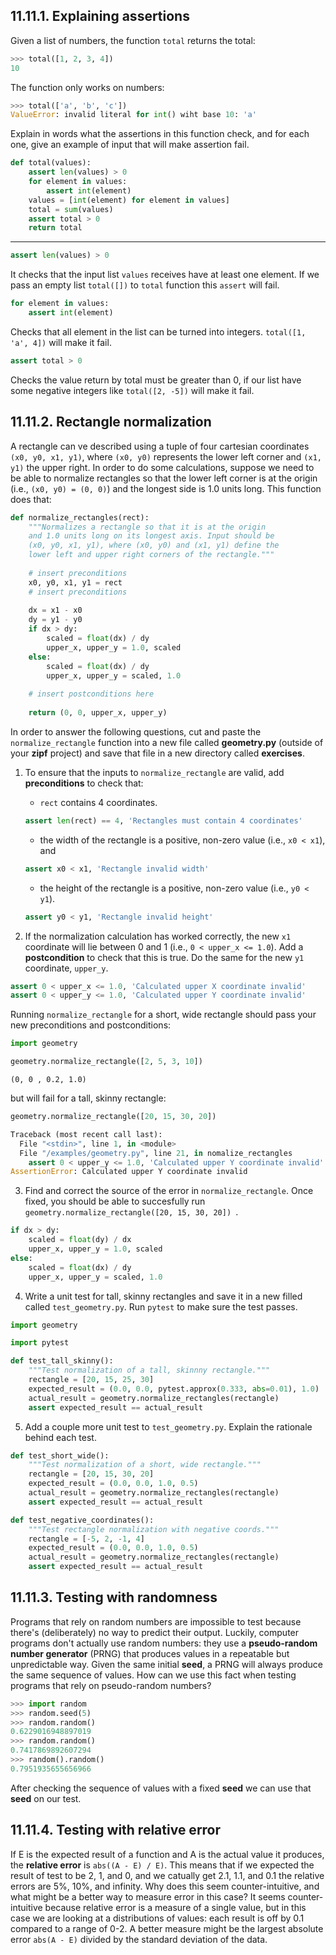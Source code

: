 ## 11.11.1. Explaining assertions
Given a list of numbers, the function `total` returns the total:
```python
>>> total([1, 2, 3, 4])
10
```

The function only works on numbers:
```python
>>> total(['a', 'b', 'c'])
ValueError: invalid literal for int() wiht base 10: 'a'
```

Explain in words what the assertions in this function check, and for each one, give an example of input that will make assertion fail.
```python
def total(values):
	assert len(values) > 0
	for element in values:
		assert int(element)
	values = [int(element) for element in values]
	total = sum(values)
	assert total > 0
	return total
```

---

```python
assert len(values) > 0
```
It checks that the input list `values` receives have at least one element. If we pass an empty list `total([])` to `total` function this `assert` will fail.

```python
for element in values:
	assert int(element)
```
Checks that all element in the list can be turned into integers. `total([1, 'a', 4])` will make it fail.

```python
assert total > 0
```
Checks the value return by total must be greater than 0, if our list have some negative integers like `total([2, -5])` will  make it fail.

## 11.11.2. Rectangle normalization
A rectangle can ve described using a tuple of four cartesian coordinates `(x0, y0, x1, y1)`, where `(x0, y0)` represents the lower left corner and `(x1, y1)` the upper right. In order to do some calculations, suppose we need to be able to normalize rectangles so that the lower left corner is at the origin (i.e., `(x0, y0) = (0, 0)`) and the longest side is 1.0 units long. This function does that:

```python
def normalize_rectangles(rect):
	"""Normalizes a rectangle so that it is at the origin
	and 1.0 units long on its longest axis. Input should be
	(x0, y0, x1, y1), where (x0, y0) and (x1, y1) define the 
	lower left and upper right corners of the rectangle."""
	
	# insert preconditions
	x0, y0, x1, y1 = rect
	# insert preconditions
	
	dx = x1 - x0
	dy = y1 - y0
	if dx > dy:
		scaled = float(dx) / dy
		upper_x, upper_y = 1.0, scaled
	else:
		scaled = float(dx) / dy
		upper_x, upper_y = scaled, 1.0
	
	# insert postconditions here
	
	return (0, 0, upper_x, upper_y)
```

In order to answer the following questions, cut and paste the `normalize_rectangle` function into a new file called **geometry.py** (outside of your **zipf** project) and save that file in a new directory called **exercises**.

1. To ensure that the inputs to `normalize_rectangle` are valid, add **preconditions** to check that:
	-	`rect` contains 4 coordinates.
	```python
	assert len(rect) == 4, 'Rectangles must contain 4 coordinates'
	```

	- the width of the rectangle is a positive, non-zero value (i.e., `x0 < x1`), and
	```python
	assert x0 < x1, 'Rectangle invalid width'
	```

	- the height of the rectangle is a positive, non-zero value (i.e., `y0 < y1`).
	```python
	assert y0 < y1, 'Rectangle invalid height'
	```

2. If the normalization calculation has worked correctly, the new `x1` coordinate will lie between 0 and 1 (i.e., `0 < upper_x <= 1.0`). Add a **postcondition** to check that this is true. Do the same for the new `y1` coordinate, `upper_y`.
```python
assert 0 < upper_x <= 1.0, 'Calculated upper X coordinate invalid'
assert 0 < upper_y <= 1.0, 'Calculated upper Y coordinate invalid'
```

Running `normalize_rectangle` for a short, wide rectangle should pass your new preconditions and postconditions:
```python
import geometry

geometry.normalize_rectangle([2, 5, 3, 10])
```

```
(0, 0 , 0.2, 1.0)
```

but will fail for a tall, skinny rectangle:
```python
geometry.normalize_rectangle([20, 15, 30, 20])
```

```python
Traceback (most recent call last):
  File "<stdin>", line 1, in <module>
  File "/examples/geometry.py", line 21, in nomalize_rectangles
    assert 0 < upper_y <= 1.0, 'Calculated upper Y coordinate invalid'
AssertionError: Calculated upper Y coordinate invalid
```

3. Find and correct the source of the error in `normalize_rectangle`. Once fixed, you should be able to succesfully run `geometry.normalize_rectangle([20, 15, 30, 20])	`.
```python
if dx > dy:
	scaled = float(dy) / dx
	upper_x, upper_y = 1.0, scaled
else:
	scaled = float(dx) / dy
	upper_x, upper_y = scaled, 1.0
```

4. Write a unit test for tall, skinny rectangles and save it in a new filled called `test_geometry.py`. Run `pytest` to make sure the test passes.
```python
import geometry

import pytest

def test_tall_skinny():
    """Test normalization of a tall, skinnny rectangle."""
    rectangle = [20, 15, 25, 30]
    expected_result = (0.0, 0.0, pytest.approx(0.333, abs=0.01), 1.0)
    actual_result = geometry.normalize_rectangles(rectangle)
    assert expected_result == actual_result
```

5. Add a couple more unit test to `test_geometry.py`. Explain the rationale behind each test.
```python
def test_short_wide():
    """Test normalization of a short, wide rectangle."""
    rectangle = [20, 15, 30, 20]
    expected_result = (0.0, 0.0, 1.0, 0.5)
    actual_result = geometry.normalize_rectangles(rectangle)
    assert expected_result == actual_result

def test_negative_coordinates():
	"""Test rectangle normalization with negative coords."""
	rectangle = [-5, 2, -1, 4]
	expected_result = (0.0, 0.0, 1.0, 0.5)
	actual_result = geometry.normalize_rectangles(rectangle)
	assert expected_result == actual_result
```


## 11.11.3. Testing with randomness
Programs that rely on random numbers are impossible to test because there's (deliberately) no way to predict their output. Luckily, computer programs don't actually use random numbers: they use a **pseudo-random number generator** (PRNG) that produces values in a repeatable but unpredictable way. Given the same initial **seed**, a PRNG will always produce the same sequence of values. How can we use this fact when testing programs that rely on pseudo-random numbers?
```python
>>> import random
>>> random.seed(5)
>>> random.random()
0.6229016948897019
>>> random.random()
0.7417869892607294
>>> random().random()
0.7951935655656966
```

After checking the sequence of values with a fixed **seed** we can use that **seed** on our test.

## 11.11.4. Testing with relative error
If E is the expected result of a function and A is the actual value it produces, the **relative error** is `abs((A - E) / E)`. This means that if we expected the result of test to be 2, 1, and 0, and we catually get 2.1, 1.1, and 0.1 the relative errors are 5%, 10%, and infinity. Why does this seem counter-intuitive, and what might be a better way to measure error in this case?
It seems counter-intuitive because relative error is a measure of a single value, but in this case we are looking at a distributions of values: each result is off by 0.1 compared to a range of 0-2. A better measure might be the largest absolute error  `abs(A - E)` divided by the standard deviation of the data.